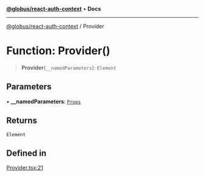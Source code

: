 [**@globus/react-auth-context**](../README.md) • **Docs**

***

[@globus/react-auth-context](../README.md) / Provider

# Function: Provider()

> **Provider**(`__namedParameters`): `Element`

## Parameters

• **\_\_namedParameters**: [`Props`](../type-aliases/Props.md)

## Returns

`Element`

## Defined in

[Provider.tsx:21](https://github.com/globus/react-auth-context/blob/fe49cc23317de343af9eb96c1e670f94f734d3ff/src/Provider.tsx#L21)
